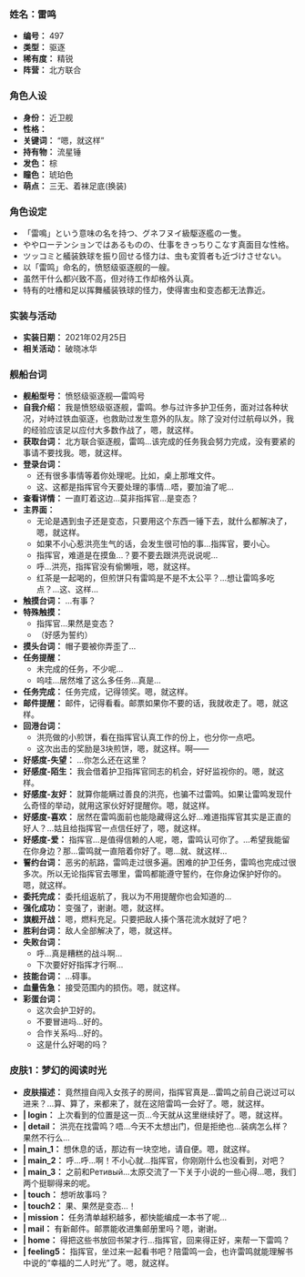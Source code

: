 ### 姓名：雷鸣
* **编号：** 497
* **类型：** 驱逐
* **稀有度：** 精锐
* **阵营：** 北方联合


### 角色人设
* **身份：** 近卫舰
* **性格：** 
* **关键词：** “嗯，就这样”
* **持有物：** 流星锤
* **发色：** 棕
* **瞳色：** 琥珀色
* **萌点：** 三无、着袜足底(换装)


### 角色设定
* 「雷鳴」という意味の名を持つ、グネフヌイ級駆逐艦の一隻。
* ややローテンションではあるものの、仕事をきっちりこなす真面目な性格。
* ツッコミと艤装鉄球を振り回せる怪力は、虫も変質者も近づけさせない。
* 以「雷鸣」命名的，愤怒级驱逐舰的一艘。
* 虽然干什么都兴致不高，但对待工作却格外认真。
* 特有的吐槽和足以挥舞艤装铁球的怪力，使得害虫和变态都无法靠近。


### 实装与活动
* **实装日期：** 2021年02月25日
* **相关活动：** 破晓冰华


### 舰船台词
* **舰船型号：** 愤怒级驱逐舰—雷鸣号
* **自我介绍：** 我是愤怒级驱逐舰，雷鸣。参与过许多护卫任务，面对过各种状况，对峙过铁血驱逐，也救助过发生意外的队友。除了没对付过航母以外，我的经验应该足以应付大多数作战了，嗯，就这样。
* **获取台词：** 北方联合驱逐舰，雷鸣…该完成的任务我会努力完成，没有要紧的事请不要找我。嗯，就这样。
* **登录台词：**
  * 还有很多事情等着你处理呢。比如，桌上那堆文件。
  * 这、这都是指挥官今天要处理的事情…唔，要加油了呢…
* **查看详情：** 一直盯着这边…莫非指挥官…是变态？
* **主界面：**
  * 无论是遇到虫子还是变态，只要用这个东西一锤下去，就什么都解决了，嗯，就这样。
  * 如果不小心惹洪亮生气的话，会发生很可怕的事…指挥官，要小心。
  * 指挥官，难道是在摸鱼…？要不要去跟洪亮说说呢…
  * 呼…洪亮，指挥官没有偷懒哦，嗯，就这样。
  * 红茶是一起喝的，但煎饼只有雷鸣是不是不太公平？…想让雷鸣多吃点？…这、这样…
* **触摸台词：** …有事？
* **特殊触摸：**
  * 指挥官…果然是变态？
  * （好感为誓约）
* **摸头台词：** 帽子要被你弄歪了…
* **任务提醒：**
  * 未完成的任务，不少呢…
  * 呜哇…居然堆了这么多任务…真是…
* **任务完成：** 任务完成，记得领奖。嗯，就这样。
* **邮件提醒：** 邮件，记得看看。邮票如果你不要的话，我就收走了。嗯，就这样。
* **回港台词：**
  * 洪亮做的小煎饼，看在指挥官认真工作的份上，也分你一点吧。
  * 这次出击的奖励是3块煎饼，嗯，就这样。啊——
* **好感度-失望：** …你怎么还在这里？
* **好感度-陌生：** 我会借着护卫指挥官同志的机会，好好监视你的。嗯，就这样。
* **好感度-友好：** 就算你能瞒过善良的洪亮，也骗不过雷鸣。如果让雷鸣发现什么奇怪的举动，就用这家伙好好提醒你。嗯，就这样。
* **好感度-喜欢：** 居然在雷鸣面前也能隐藏得这么好…难道指挥官其实是正直的好人？…姑且给指挥官一点信任好了，嗯，就这样。
* **好感度-爱：** 指挥官…是值得信赖的人呢，嗯，雷鸣认可你了。…希望我能留在你身边？那…雷鸣就一直陪着你好了。嗯…就、就这样…
* **誓约台词：** 恶劣的航路，雷鸣走过很多遍。困难的护卫任务，雷鸣也完成过很多次。所以无论指挥官去哪里，雷鸣都能遵守誓约，在你身边保护好你的。嗯，就这样。
* **委托完成：** 委托组返航了，我以为不用提醒你也会知道的…
* **强化成功：** 变强了，谢谢。嗯，就这样。
* **旗舰开战：** 嗯，燃料充足。只要把敌人揍个落花流水就好了吧？
* **胜利台词：** 敌人全部解决了，嗯，就这样。
* **失败台词：**
  * 呼…真是糟糕的战斗啊…
  * 下次要好好指挥才行啊…
* **技能台词：** …碍事。
* **血量告急：** 接受范围内的损伤。嗯，就这样。
* **彩蛋台词：**
  * 这次会护卫好的。
  * 不要冒进吗…好的。
  * 合作关系吗…好的。
  * 这是什么好喝的吗？


### 皮肤1：梦幻的阅读时光
* **皮肤描述：** 竟然擅自闯入女孩子的房间，指挥官真是…雷鸣之前自己说过可以进来？…算、算了，来都来了，就在这陪雷鸣一会好了。嗯，就这样。
* **| login：** 上次看到的位置是这一页…今天就从这里继续好了。嗯，就这样。
* **| detail：** 洪亮在找雷鸣？唔…今天不太想出门，但是拒绝也…装病怎么样？果然不行么…
* **| main_1：** 想休息的话，那边有一块空地，请自便。嗯，就这样。
* **| main_2：** 呼…呼…啊！不小心就…指挥官，你刚刚什么也没看到，对吧？
* **| main_3：** 之前和Ретивый…太原交流了一下关于小说的一些心得…嗯，我们两个挺聊得来的呢。
* **| touch：** 想听故事吗？
* **| touch2：** 果、果然是变态…！
* **| mission：** 任务清单越积越多，都快能编成一本书了呢…
* **| mail：** 有新邮件。邮票能收进集邮册里吗？嗯，谢谢。
* **| home：** 得把这些书放回书架才行…指挥官，回来得正好，来帮一下雷鸣？
* **| feeling5：** 指挥官，坐过来一起看书吧？陪雷鸣一会，也许雷鸣就能理解书中说的“幸福的二人时光”了。嗯，就这样。
